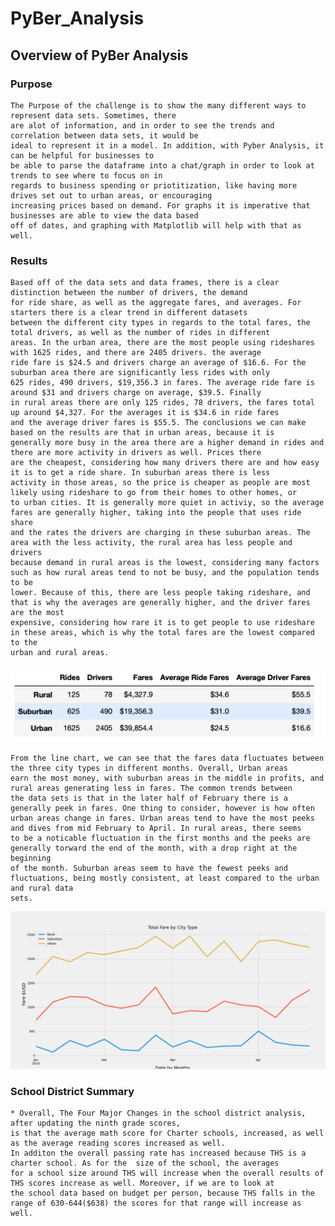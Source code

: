# PyBer_Analysis

## Overview of PyBer Analysis
### Purpose
    The Purpose of the challenge is to show the many different ways to represent data sets. Sometimes, there 
    are alot of information, and in order to see the trends and correlation between data sets, it would be 
    ideal to represent it in a model. In addition, with Pyber Analysis, it can be helpful for businesses to 
    be able to parse the dataframe into a chat/graph in order to look at trends to see where to focus on in 
    regards to business spending or priotitization, like having more drives set out to urban areas, or encouraging
    increasing prices based on demand. For graphs it is imperative that businesses are able to view the data based 
    off of dates, and graphing with Matplotlib will help with that as well.

### Results
    Based off of the data sets and data frames, there is a clear distinction between the number of drivers, the demand
    for ride share, as well as the aggregate fares, and averages. For starters there is a clear trend in different datasets
    between the different city types in regards to the total fares, the total drivers, as well as the number of rides in different
    areas. In the urban area, there are the most people using rideshares with 1625 rides, and there are 2405 drivers. the average
    ride fare is $24.5 and drivers charge an average of $16.6. For the suburban area there are significantly less rides with only
    625 rides, 490 drivers, $19,356.3 in fares. The average ride fare is around $31 and drivers charge on average, $39.5. Finally
    in rural areas there are only 125 rides, 78 drivers, the fares total up around $4,327. For the averages it is $34.6 in ride fares
    and the average driver fares is $55.5. The conclusions we can make based on the results are that in urban areas, because it is 
    generally more busy in the area there are a higher demand in rides and there are more activity in drivers as well. Prices there
    are the cheapest, considering how many drivers there are and how easy it is to get a ride share. In suburban areas there is less
    activity in those areas, so the price is cheaper as people are most likely using rideshare to go from their homes to other homes, or
    to urban cities. It is generally more quiet in activiy, so the average fares are generally higher, taking into the people that uses ride share
    and the rates the drivers are charging in these suburban areas. The area with the less activity, the rural area has less people and drivers
    because demand in rural areas is the lowest, considering many factors such as how rural areas tend to not be busy, and the population tends to be 
    lower. Because of this, there are less people taking rideshare, and that is why the averages are generally higher, and the driver fares are the most
    expensive, considering how rare it is to get people to use rideshare in these areas, which is why the total fares are the lowest compared to the 
    urban and rural areas.
  ![rideshare data based on city type](https://github.com/tlin41390/PyBer_Analysis/blob/main/analysis/Pyber_citytype.png)
  
    From the line chart, we can see that the fares data fluctuates between the three city types in different months. Overall, Urban areas
    earn the most money, with suburban areas in the middle in profits, and rural areas generating less in fares. The common trends between
    the data sets is that in the later half of February there is a generally peek in fares. One thing to consider, however is how often 
    urban areas change in fares. Urban areas tend to have the most peeks and dives from mid February to April. In rural areas, there seems 
    to be a noticable fluctuation in the first months and the peeks are generally torward the end of the month, with a drop right at the beginning
    of the month. Suburban areas seem to have the fewest peeks and fluctuations, being mostly consistent, at least compared to the urban and rural data
    sets.
  ![rideshare data based on city type and date](https://github.com/tlin41390/PyBer_Analysis/blob/main/analysis/PyBer_fare_summary.png)
    
    
### School District Summary
    * Overall, The Four Major Changes in the school district analysis, after updating the ninth grade scores, 
    is that the average math score for Charter schools, increased, as well as the average reading scores increased as well. 
    In additon the overall passing rate has increased because THS is a charter school. As for the  size of the school, the averages 
    for a school size around THS will increase when the overall results of THS scores increase as well. Moreover, if we are to look at
    the school data based on budget per person, because THS falls in the range of 630-644($638) the scores for that range will increase as well.
    
